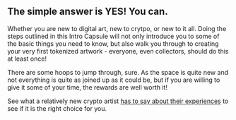 ## The simple answer is **YES**!  You can.

Whether you are new to digital art, new to crytpo, or new to it all.  Doing the steps outlined in this 
Intro Capsule will not only introduce you to some of the basic things you need to know, but also walk you through to creating 
your very first tokenized artwork - everyone, even collectors, should do this at least once!

There are some hoops to jump through, sure. As the space is quite new and not everything is quite as 
joined up as it could be, but if you are willing to give it some of your time, the rewards are well worth it!

See what a relatively new crypto artist 
[has to say about their experiences](https://CryptoArtSchool.github.com/IntroCapsule/1.2-You-Are-Now-Entering-Unrealcity) 
to see if it is the right choice for you.
